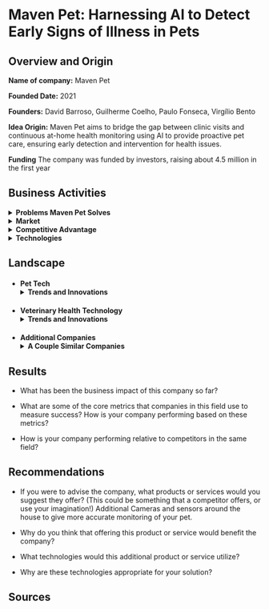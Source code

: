 # Maven Pet: Harnessing AI to Detect Early Signs of Illness in Pets

## Overview and Origin

**Name of company:** Maven Pet

**Founded Date:** 2021

**Founders:** David Barroso, Guilherme Coelho, Paulo Fonseca, Virgílio Bento

**Idea Origin:** Maven Pet aims to bridge the gap between clinic visits and continuous at-home health monitoring using AI to provide proactive pet care, ensuring early detection and intervention for health issues.

**Funding** The company was funded by investors, raising about 4.5 million in the first year

## Business Activities

<details><summary><strong>Problems Maven Pet Solves</strong></summary>
<ul>
  <li style="margin-bottom: 20px; margin-top: 20px;"><strong>Continuous Health Monitoring:</strong> Provides real-time tracking of pets' health metrics between veterinary visits.</li>
  <li style="margin-bottom: 20px;"><strong>Enhanced Diagnostics:</strong> Offers veterinarians accurate data and graphs to better understand health trends and make precise diagnoses.</li>
  <li style="margin-bottom: 20px;"><strong>Early Detection:</strong> Alerts pet owners to the earliest signs of potential health issues, enabling timely intervention.</li>
  <li style="margin-bottom: 20px;"><strong>Data-Driven Insights:</strong> Reduces reliance on owner-reported symptoms, providing objective data for health assessments.</li>
</ul>
</details>

<details><summary><strong>Market</strong></summary>
<ul>
  <li style="margin-bottom: 20px; margin-top: 20px;"><strong>Pet Owners:</strong> Continuous health monitoring and early detection of health issues.</li>
  <li style="margin-bottom: 20px;"><strong>Veterinarians:</strong> Accurate health data and trends for improved diagnostics and patient care.</li>
  <li style="margin-bottom: 20px;"><strong>Pet Tech Market:</strong> Rapidly growing, with the pet wearables market valued at approximately USD 3 billion in 2022, highlighting significant growth potential for health monitoring technologies like Maven Pet.</li>
</ul>
</details>

<details><summary><strong>Competitive Advantage</strong></summary>
  Maven Pet's unique advantage is its comprehensive health monitoring system, which tracks vital health metrics like heart rate, body temperature, and respiratory rate, enabling early detection of health issues and providing detailed, real-time data to veterinarians for accurate diagnoses. Additionally, it offers behavioral analysis tools for insights into pets' mood and temperament.
</details>

<details><summary><strong>Technologies</strong></summary>
<ul>
  <li style="margin-bottom: 20px; margin-top: 20px;"><strong>AI and Machine Learning:</strong> These are core to Maven Pet’s health monitoring and behavioral analysis capabilities. AI algorithms process the collected data to identify patterns and alert owners and veterinarians to potential health issues.</li>
  <li style="margin-bottom: 20px;"><strong>Wearable Technology:</strong> A smart collar equipped with sensors tracks vital signs and activity levels, providing continuous health monitoring.</li>
  <li style="margin-bottom: 20px;"><strong>Mobile Application:</strong> Pet owners use an app to access real-time data and insights about their pets' health and behavior, allowing proactive care.</li>
  <li style="margin-bottom: 20px;"><strong>Cloud Computing:</strong> Data is securely stored and processed in the cloud, ensuring continuous access for veterinarians and pet owners.</li>
</ul>
</details>

## Landscape

<ul>
  <li style="margin-bottom: 20px; margin-top: 20px;"><strong>Pet Tech</strong><details><summary><strong>Trends and Innovations</strong></summary>
<ul>
  <li style="margin-bottom: 20px; margin-top: 20px;"><strong>Smart Collars and Wearables:</strong> Advanced collars now monitor a pet’s activity, heart rate, and other health metrics, providing real-time data to owners and veterinarians. Examples include collars that track daily exercise, location, and even detect health conditions like atrial fibrillation in pets.​</li>
  <li style="margin-bottom: 20px;"><strong>AI and Machine Learning:</strong> AI algorithms are being used to analyze health data, predict potential health issues, and provide personalized care recommendations. This technology enhances the ability to detect early signs of illness and manage chronic conditions​.</li>
  <li style="margin-bottom: 20px;"><strong>Integrated Health Monitoring Systems:</strong> Devices and systems that provide comprehensive health monitoring, including vital signs and behavioral analysis, help in early detection and better health management for pets.</li>
  <li style="margin-bottom: 20px;"><strong>Connected Devices:</strong> The integration of IoT devices in pet care allows for better connectivity and data sharing between pet owners, veterinarians, and health monitoring devices​.</li>
</ul></ul>

<ul>
  <li style="margin-bottom: 20px; margin-top: 20px;"><strong>Veterinary Health Technology</strong><details><summary><strong>Trends and Innovations</strong></summary>
<ul>
  <li style="margin-bottom: 20px; margin-top: 20px;"><strong>Telemedicine:</strong> The rise of telemedicine in veterinary care has made it easier for pet owners to consult with veterinarians remotely, ensuring timely care without the need for physical visits.​</li>
  <li style="margin-bottom: 20px;"><strong>AI-Enabled Diagnostics:</strong> AI tools are being used to enhance diagnostic accuracy by analyzing medical records, lab results, and imaging data to assist veterinarians in making informed decisions​.</li>
  <li style="margin-bottom: 20px;"><strong>Wearable Health Monitors:</strong> Similar to pet tech, wearable devices for pets are being used to monitor health metrics continuously, providing data that can be used for preventive care and early diagnosis of diseases.</li>
  <li style="margin-bottom: 20px;"><strong>Electronic Health Records (EHRs):</strong> The adoption of EHRs in veterinary practices allows for better data management and sharing, improving the efficiency of care and enabling data-driven decision-making.</li>
</ul></ul>

<ul>
  <li style="margin-bottom: 20px; margin-top: 20px;"><strong>Additional Companies</strong><details><summary><strong>A Couple Similar Companies</strong></summary>
<ul>
    <li>
        <strong><a href="https://www.petpace.com" target="_blank">PetPace</a></strong>:
        Offers a smart collar for cats and dogs that monitors vital signs such as temperature, pulse, respiration, and heart rate variability. It also tracks activity levels, calories burned, and pain indicators. The data is analyzed, and alerts are sent to the owner or vet via app notifications if anomalies are detected.
    </li>
    <li>
        <strong><a href="https://www.actijoy.com" target="_blank">Actijoy</a></strong>:
        Provides a comprehensive health and activity monitoring system that includes a Health & Activity Tracker, WiFi Food & Water Bowls, and a mobile app. This system tracks a dog's activity, rest, food, and water intake, detecting health anomalies and providing insights for improved pet care.
    </li>
    <li>
        <strong><a href="https://www.moggie.me" target="_blank">Moggie</a></strong>:
        Develops a smart collar specifically for cats. It monitors pet activity throughout the day and provides behavior-based health suggestions. The collar uses algorithms to offer veterinary insights on potential health risks and remotely updates pet parents about changes in monitored parameters.
    </li>
    <li>
        <strong><a href="https://www.lulupet.com.tw" target="_blank">Lulupet</a></strong>:
        Offers a smart litter box for cats that combines AI, IoT, and cloud computing to monitor excretion behavior. The accompanying app provides health information and enables precision medicine prescriptions, helping pet owners identify the right time for medical intervention.
    </li>
    <li>
        <strong><a href="https://www.getrawr.com" target="_blank">RAWR</a></strong>:
        Provides a smart pet collar that tracks activity levels, location details, and vital signs. The system alerts pet parents to abnormal vitals, such as signs of a heat stroke, and offers personalized updates on medicine refills and checkups.
    </li>
    <li>
        <strong><a href="https://www.felcana.com" target="_blank">Felcana</a></strong>:
        A digital pet health platform that monitors pets' health and fitness through an app. It offers insights and recommendations based on the collected data, helping pet owners ensure their pets' well-being.
    </li>
</ul></ul>

## Results

* What has been the business impact of this company so far?

* What are some of the core metrics that companies in this field use to measure success? How is your company performing based on these metrics?

* How is your company performing relative to competitors in the same field?

## Recommendations

* If you were to advise the company, what products or services would you suggest they offer? (This could be something that a competitor offers, or use your imagination!) Additional Cameras and sensors around the house to give more accurate monitoring of your pet.

* Why do you think that offering this product or service would benefit the company?

* What technologies would this additional product or service utilize?

* Why are these technologies appropriate for your solution?

## Sources